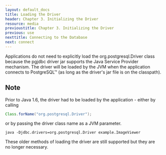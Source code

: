 ```yaml
---
layout: default_docs
title: Loading the Driver
header: Chapter 3. Initializing the Driver
resource: media
previoustitle: Chapter 3. Initializing the Driver
previous: use
nexttitle: Connecting to the Database
next: connect
---
```


Applications do not need to explicitly load the org.postgresql.Driver
class because the pgjdbc driver jar supports the Java Service Provider
mechanism. The driver will be loaded by the JVM when the application
connects to PostgreSQL™ (as long as the driver's jar file is on the
classpath).


## Note

Prior to Java 1.6, the driver had to be loaded by the application - either by calling

```java
Class.forName("org.postgresql.Driver");
```
or by passing the driver class name as a JVM parameter.

`java -Djdbc.drivers=org.postgresql.Driver example.ImageViewer`

These older methods of loading the driver are still supported but they are no longer necessary.
